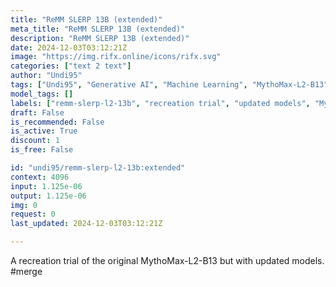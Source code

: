 ```yaml
---
title: "ReMM SLERP 13B (extended)"
meta_title: "ReMM SLERP 13B (extended)"
description: "ReMM SLERP 13B (extended)"
date: 2024-12-03T03:12:21Z
image: "https://img.rifx.online/icons/rifx.svg"
categories: ["text 2 text"]
author: "Undi95"
tags: ["Undi95", "Generative AI", "Machine Learning", "MythoMax-L2-B13", "Technology/Web", "recreation trial", "Programming", "remm-slerp-l2-13b", "Data Science", "updated models", "merge model"]
model_tags: []
labels: ["remm-slerp-l2-13b", "recreation trial", "updated models", "MythoMax-L2-B13", "merge model"]
draft: False
is_recommended: False
is_active: True
discount: 1
is_free: False

id: "undi95/remm-slerp-l2-13b:extended"
context: 4096
input: 1.125e-06
output: 1.125e-06
img: 0
request: 0
last_updated: 2024-12-03T03:12:21Z

---
```


A recreation trial of the original MythoMax-L2-B13 but with updated models. #merge


